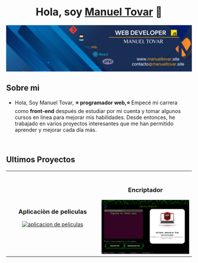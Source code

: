 <div align="center">
<h1 align="center">Hola, soy <a href="https://manueltovar.site">Manuel Tovar</a> 👋</h1>
</div>
<img src="./Banner.png">


## Sobre mi

- Hola, Soy Manuel Tovar,
<strong> ⭐ programador web,⭐ </strong>
Empecé mi carrera como <strong>front-end</strong>
después de estudiar por mi cuenta y
 tomar algunos cursos en
línea para mejorar mis habilidades. Desde
 entonces, he trabajado en varios proyectos
interesantes que me han permitido aprender y
 mejorar cada día más.

<br>

## Ultimos Proyectos
<table>
<tr>
<td width="50%">
<h3 align="center">Aplicaciòn de peliculas </h3>
<div align="center">
<a href="https://manuel-tovar.github.io/aplicacion-pelicula/" target="_blank"><img src="https://user-images.githubusercontent.com/104531937/215139581-7fd7acd8-503b-4d9d-b850-71f3299fd63d.PNG" width="400" alt="aplicacion de peliculas"></a>                                                                                     
</td>

<td width="50%">
               <br>
<h3 align="center">Encriptador</h3>
<div align="center">                                       
<a href="https://manuel-tovar.github.io/encriptador/" target="_blank"><img src="https://github.com/Manuel-Tovar/encriptador/blob/main/img/Captura.PNG"></a>
<br>                                                        
</table>                                                                                 
</div>
<br>




